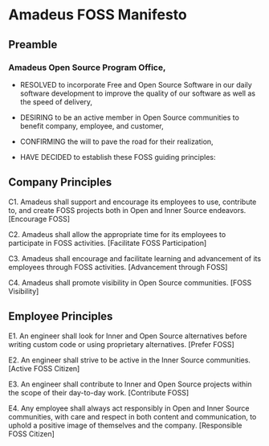 # Amadeus FOSS Manifesto #

## Preamble ##

### Amadeus Open Source Program Office, ####

- RESOLVED to incorporate Free and Open Source Software in our daily software development to improve the quality of our software as well as the speed of delivery,

- DESIRING to be an active member in Open Source communities to benefit company, employee, and customer,

- CONFIRMING the will to pave the road for their realization,

- HAVE DECIDED to establish these FOSS guiding principles:

## Company Principles ##

C1. Amadeus shall support and encourage its employees to use, contribute to, and create FOSS projects both in Open and Inner Source endeavors. [Encourage FOSS]

C2. Amadeus shall allow the appropriate time for its employees to participate in FOSS activities. [Facilitate FOSS Participation]

C3. Amadeus shall encourage and facilitate learning and advancement of its employees through FOSS activities. [Advancement through FOSS]

C4. Amadeus shall promote visibility in Open Source communities. [FOSS Visibility]

## Employee Principles ##

E1. An engineer shall look for Inner and Open Source alternatives before writing custom code or using proprietary alternatives. [Prefer FOSS]

E2. An engineer shall strive to be active in the Inner Source communities. [Active FOSS Citizen]

E3. An engineer shall contribute to Inner and Open Source projects within the scope of their day-to-day work. [Contribute FOSS]

E4. Any employee shall always act responsibly in Open and Inner Source communities, with care and respect in both content and communication, to uphold a positive image of themselves and the company.  [Responsible FOSS Citizen]
